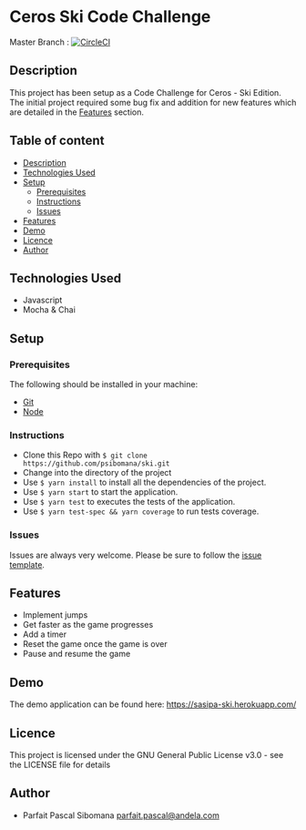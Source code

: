 # Ceros Ski Code Challenge
Master Branch :
[![CircleCI](https://circleci.com/gh/psibomana/ski.svg?style=svg)](https://circleci.com/gh/psibomana/ski)

## Description
This project has been setup as a Code Challenge for Ceros - Ski Edition.
The initial project required some bug fix and addition for new features which are detailed in the [Features](#features) section.

## Table of content
- [Description](#description)
- [Technologies Used](#technologies-used)
- [Setup](#setup)
  - [Prerequisites](#prerequisites)
  - [Instructions](#instructions)
  - [Issues](#issues)
- [Features](#features)
- [Demo](#demo)
- [Licence](#licence)
- [Author](#author)

## Technologies Used
- Javascript
- Mocha & Chai


## Setup

### Prerequisites
The following should be installed in your machine:

- [Git](https://git-scm.com/downloads)
- [Node](https://nodejs.org/en/download)

### Instructions

* Clone this Repo with `$ git clone https://github.com/psibomana/ski.git`
* Change into the directory of the project
* Use `$ yarn install` to install all the dependencies of the project.
* Use `$ yarn start` to start the application.
* Use `$ yarn test` to executes the tests of the application.
* Use `$ yarn test-spec && yarn coverage` to run tests coverage.


### Issues
Issues are always very welcome. Please be sure to follow the [issue template](https://github.com/psibomana/ski/issues/new/choose).


## Features

* Implement jumps
* Get faster as the game progresses
* Add a timer
* Reset the game once the game is over 
* Pause and resume the game

## Demo
The demo application can be found here: https://sasipa-ski.herokuapp.com/


## Licence
This project is licensed under the GNU General Public License v3.0 - see the LICENSE file for details


## Author
* Parfait Pascal Sibomana <parfait.pascal@andela.com>
